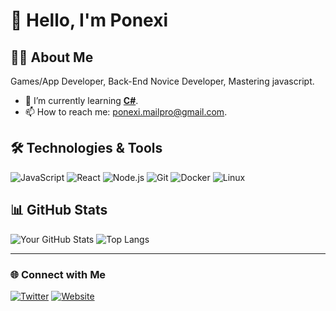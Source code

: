 # 👋 Hello, I'm Ponexi

## 👨‍💻 About Me

Games/App Developer, Back-End Novice Developer, Mastering javascript.

<!--- 🔭 I’m currently working on **[Your Project Name](#)**.-->
- 🌱 I’m currently learning **[C#](#)**.
- 📫 How to reach me: [ponexi.mailpro@gmail.com](mailto:ponexi.mailpro@gmail.com).

## 🛠️ Technologies & Tools

![JavaScript](https://img.shields.io/badge/-JavaScript-F7DF1E?logo=javascript&logoColor=black&style=flat-square)
![React](https://img.shields.io/badge/-React-61DAFB?logo=react&logoColor=black&style=flat-square)
![Node.js](https://img.shields.io/badge/-Node.js-339933?logo=node.js&logoColor=white&style=flat-square)
![Git](https://img.shields.io/badge/-Git-F05032?logo=git&logoColor=white&style=flat-square)
![Docker](https://img.shields.io/badge/-Docker-2496ED?logo=docker&logoColor=white&style=flat-square)
![Linux](https://img.shields.io/badge/-Linux-FCC624?logo=linux&logoColor=black&style=flat-square)

<!--## 🌟 Featured Projects-->
<!---->
<!--- **[Project 1](#)** - Lorem ipsum dolor sit amet, consectetur adipiscing elit. [Repo](#)-->
<!--- **[Project 2](#)** - Cras vel ultricies arcu. Aliquam erat volutpat. [Repo](#)-->
<!--- **[Project 3](#)** - Phasellus vitae ornare ligula. [Repo](#)-->

## 📊 GitHub Stats

![Your GitHub Stats](https://github-readme-stats.vercel.app/api?username=PoNexiOFF&show_icons=true&hide_border=true&count_private=true&include_all_commits=true&theme=ambient_gradient)
![Top Langs](https://github-readme-stats.vercel.app/api/top-langs/?username=PoNexiOFF&layout=compact&hide_border=true&theme=ambient_gradient)

<!--## 📝 Latest Blog Posts-->
<!---->
<!--- [Blog Post 1](#)-->
<!--- [Blog Post 2](#)-->
<!-- [Blog Post 3](#)-->

---

### 🌐 Connect with Me

<!--[![LinkedIn](https://img.shields.io/badge/-LinkedIn-0077B5?logo=linkedin&logoColor=white&style=flat-square)](https://www.linkedin.com/in/YourProfile)-->
[![Twitter](https://img.shields.io/badge/-Twitter-1DA1F2?logo=twitter&logoColor=white&style=flat-square)](https://twitter.com/YourProfile)
[![Website](https://img.shields.io/badge/-Website-FF7139?logo=firefox&logoColor=white&style=flat-square)](https://yourwebsite.com)

